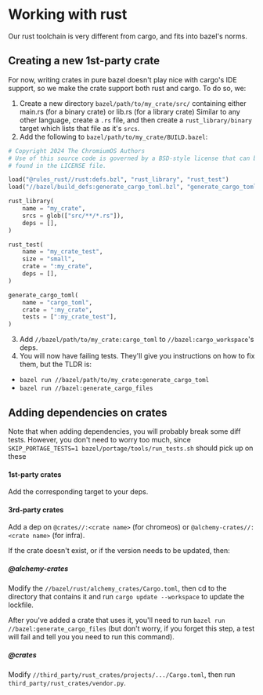 # Working with rust

Our rust toolchain is very different from cargo, and fits into bazel's norms.

## Creating a new 1st-party crate
For now, writing crates in pure bazel doesn't play nice with cargo's IDE support, so we make the crate support both rust and cargo.
To do so, we:
1) Create a new directory `bazel/path/to/my_crate/src/` containing either main.rs (for a binary crate) or lib.rs (for a library crate)
   Similar to any other language, create a `.rs` file, and then create a `rust_library/binary` target which lists that file as it's `srcs`.
2) Add the following to `bazel/path/to/my_crate/BUILD.bazel`:
```py
# Copyright 2024 The ChromiumOS Authors
# Use of this source code is governed by a BSD-style license that can be
# found in the LICENSE file.

load("@rules_rust//rust:defs.bzl", "rust_library", "rust_test")
load("//bazel/build_defs:generate_cargo_toml.bzl", "generate_cargo_toml")

rust_library(
    name = "my_crate",
    srcs = glob(["src/**/*.rs"]),
    deps = [],
)

rust_test(
    name = "my_crate_test",
    size = "small",
    crate = ":my_crate",
    deps = [],
)

generate_cargo_toml(
    name = "cargo_toml",
    crate = ":my_crate",
    tests = [":my_crate_test"],
)
```
3) Add `//bazel/path/to/my_crate:cargo_toml` to `//bazel:cargo_workspace`'s deps.
4) You will now have failing tests. They'll give you instructions on how to fix them, but the TLDR is:
* `bazel run //bazel/path/to/my_crate:generate_cargo_toml`
* `bazel run //bazel:generate_cargo_files`


## Adding dependencies on crates
Note that when adding dependencies, you will probably break some diff tests. However, you don't need to worry too much, since `SKIP_PORTAGE_TESTS=1 bazel/portage/tools/run_tests.sh` should pick up on these

#### 1st-party crates
Add the corresponding target to your deps.

#### 3rd-party crates
Add a dep on `@crates//:<crate name>` (for chromeos) or `@alchemy-crates//:<crate name>` (for infra).

If the crate doesn't exist, or if the version needs to be updated, then:

##### @alchemy-crates
Modify the `//bazel/rust/alchemy_crates/Cargo.toml`, then cd to the directory that contains it and run `cargo update --workspace` to update the lockfile.

After you've added a crate that uses it, you'll need to run `bazel run //bazel:generate_cargo_files` (but don't worry, if you forget this step, a test will fail and tell you you need to run this command).

##### @crates
Modify `//third_party/rust_crates/projects/.../Cargo.toml`, then run `third_party/rust_crates/vendor.py`.
